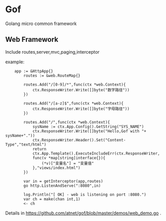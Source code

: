 # Gof 
Golang micro common framework

## Web Framework ##
Include routes,server,mvc,paging,interceptor

example:

        app := &HttpApp{}
        	routes := &web.RouteMap{}

        	routes.Add("/[0-9]/*",func(ctx *web.Context){
        		ctx.ResponseWriter.Write([]byte("数字路径"))
        	})

        	routes.Add("/[a-z]$",func(ctx *web.Context){
        		ctx.ResponseWriter.Write([]byte("字母路径"))
        	})

        	routes.Add("/",func(ctx *web.Context){
        		sysName := ctx.App.Config().GetString("SYS_NAME")
        		ctx.ResponseWriter.Write([]byte("Hello,Gof with "+ sysName+"."))
        		ctx.ResponseWriter.Header().Set("Content-Type","text/html")
        		return
        		ctx.App.Template().ExecuteIncludeErr(ctx.ResponseWriter,
        		func(v *map[string]interface{}){
        			(*v)["变量名"] = "变量值"
        		},"views/index.html")
        	})

        	var in = getInterceptor(app,routes)
        	go http.ListenAndServe(":8080",in)

        	log.Println("[ OK] - web is listening on port :8080.")
        	var ch = make(chan int,1)
        	<- ch

Details in https://github.com/atnet/gof/blob/master/demos/web_demo.go .


